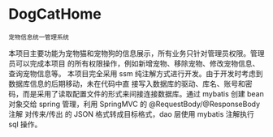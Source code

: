 # DogCatHome
	宠物信息统一管理系统
本项目主要功能为宠物猫和宠物狗的信息展示，所有业务只针对管理员权限。管理员可以完成本项目
的所有权限操作，例如新增宠物、移除宠物、修改宠物信息、查询宠物信息等。
本项目完全采用 ssm 纯注解方式进行开发。由于开发时考虑到数据库信息的后期移动，未在代码中直
接写入数据库的驱动、库名、账号和密码，而是采用了读取配置文件的形式来间接连接数据库。通过
mybatis 创建 bean 对象交给 spring 管理，利用 SpringMVC 的 @RequestBody/@ResponseBody 注解
对传来/传出 的 JSON 格式转成目标格式，dao 层使用 mybatis 注解执行 sql 操作。
